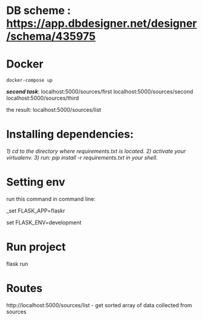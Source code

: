 # DB scheme : https://app.dbdesigner.net/designer/schema/435975
# Docker
``` docker-compose up ```

**_second task_**:
localhost:5000/sources/first
localhost:5000/sources/second
localhost:5000/sources/third

the result:
localhost:5000/sources/list

# Installing dependencies: 
_1) cd to the directory where requirements.txt is located.
2) activate your virtualenv.
3) run: pip install -r requirements.txt in your shell._

# Setting env
run this command in command line:

_set FLASK_APP=flaskr

set FLASK_ENV=development

# Run project
flask run

# Routes
http://localhost:5000/sources/list - get sorted array of data collected from sources
